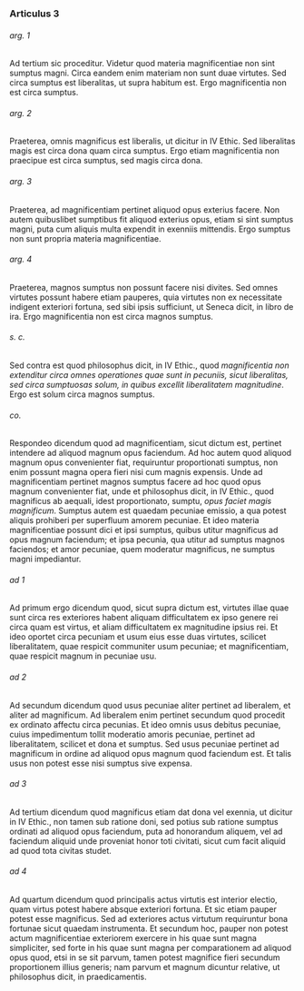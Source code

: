 ### Articulus 3

###### arg. 1
Ad tertium sic proceditur. Videtur quod materia magnificentiae non sint sumptus magni. Circa eandem enim materiam non sunt duae virtutes. Sed circa sumptus est liberalitas, ut supra habitum est. Ergo magnificentia non est circa sumptus.

###### arg. 2
Praeterea, omnis magnificus est liberalis, ut dicitur in IV Ethic. Sed liberalitas magis est circa dona quam circa sumptus. Ergo etiam magnificentia non praecipue est circa sumptus, sed magis circa dona.

###### arg. 3
Praeterea, ad magnificentiam pertinet aliquod opus exterius facere. Non autem quibuslibet sumptibus fit aliquod exterius opus, etiam si sint sumptus magni, puta cum aliquis multa expendit in exenniis mittendis. Ergo sumptus non sunt propria materia magnificentiae.

###### arg. 4
Praeterea, magnos sumptus non possunt facere nisi divites. Sed omnes virtutes possunt habere etiam pauperes, quia virtutes non ex necessitate indigent exteriori fortuna, sed sibi ipsis sufficiunt, ut Seneca dicit, in libro de ira. Ergo magnificentia non est circa magnos sumptus.

###### s. c.
Sed contra est quod philosophus dicit, in IV Ethic., quod *magnificentia non extenditur circa omnes operationes quae sunt in pecuniis, sicut liberalitas, sed circa sumptuosas solum, in quibus excellit liberalitatem magnitudine*. Ergo est solum circa magnos sumptus.

###### co.
Respondeo dicendum quod ad magnificentiam, sicut dictum est, pertinet intendere ad aliquod magnum opus faciendum. Ad hoc autem quod aliquod magnum opus convenienter fiat, requiruntur proportionati sumptus, non enim possunt magna opera fieri nisi cum magnis expensis. Unde ad magnificentiam pertinet magnos sumptus facere ad hoc quod opus magnum convenienter fiat, unde et philosophus dicit, in IV Ethic., quod magnificus ab aequali, idest proportionato, sumptu, *opus faciet magis magnificum*. Sumptus autem est quaedam pecuniae emissio, a qua potest aliquis prohiberi per superfluum amorem pecuniae. Et ideo materia magnificentiae possunt dici et ipsi sumptus, quibus utitur magnificus ad opus magnum faciendum; et ipsa pecunia, qua utitur ad sumptus magnos faciendos; et amor pecuniae, quem moderatur magnificus, ne sumptus magni impediantur.

###### ad 1
Ad primum ergo dicendum quod, sicut supra dictum est, virtutes illae quae sunt circa res exteriores habent aliquam difficultatem ex ipso genere rei circa quam est virtus, et aliam difficultatem ex magnitudine ipsius rei. Et ideo oportet circa pecuniam et usum eius esse duas virtutes, scilicet liberalitatem, quae respicit communiter usum pecuniae; et magnificentiam, quae respicit magnum in pecuniae usu.

###### ad 2
Ad secundum dicendum quod usus pecuniae aliter pertinet ad liberalem, et aliter ad magnificum. Ad liberalem enim pertinet secundum quod procedit ex ordinato affectu circa pecunias. Et ideo omnis usus debitus pecuniae, cuius impedimentum tollit moderatio amoris pecuniae, pertinet ad liberalitatem, scilicet et dona et sumptus. Sed usus pecuniae pertinet ad magnificum in ordine ad aliquod opus magnum quod faciendum est. Et talis usus non potest esse nisi sumptus sive expensa.

###### ad 3
Ad tertium dicendum quod magnificus etiam dat dona vel exennia, ut dicitur in IV Ethic., non tamen sub ratione doni, sed potius sub ratione sumptus ordinati ad aliquod opus faciendum, puta ad honorandum aliquem, vel ad faciendum aliquid unde proveniat honor toti civitati, sicut cum facit aliquid ad quod tota civitas studet.

###### ad 4
Ad quartum dicendum quod principalis actus virtutis est interior electio, quam virtus potest habere absque exteriori fortuna. Et sic etiam pauper potest esse magnificus. Sed ad exteriores actus virtutum requiruntur bona fortunae sicut quaedam instrumenta. Et secundum hoc, pauper non potest actum magnificentiae exteriorem exercere in his quae sunt magna simpliciter, sed forte in his quae sunt magna per comparationem ad aliquod opus quod, etsi in se sit parvum, tamen potest magnifice fieri secundum proportionem illius generis; nam parvum et magnum dicuntur relative, ut philosophus dicit, in praedicamentis.

